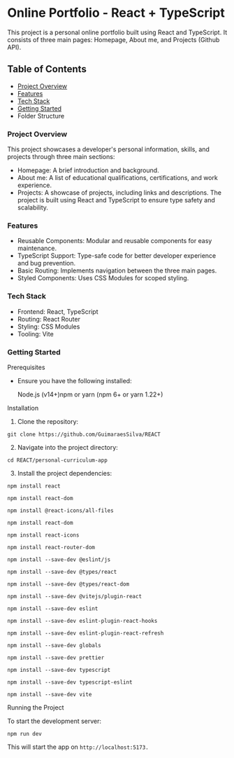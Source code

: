 # Online Portfolio - React + TypeScript

This project is a personal online portfolio built using React and TypeScript. It consists of three main pages: Homepage, About me, and Projects (Github API).

## Table of Contents

- [Project Overview](#project-overview)
- [Features](#features)
- [Tech Stack](#tech_stack)
- [Getting Started](#getting_started)
- Folder Structure

### <a name="project_overview"></a> Project Overview

This project showcases a developer's personal information, skills, and projects through three main sections:

- Homepage: A brief introduction and background.
- About me: A list of educational qualifications, certifications, and work experience.
- Projects: A showcase of projects, including links and descriptions.
  The project is built using React and TypeScript to ensure type safety and scalability.

### <a name="features"></a> Features

- Reusable Components: Modular and reusable components for easy maintenance.
- TypeScript Support: Type-safe code for better developer experience and bug prevention.
- Basic Routing: Implements navigation between the three main pages.
- Styled Components: Uses CSS Modules for scoped styling.

### <a name="tech_stack"></a> Tech Stack

- Frontend: React, TypeScript
- Routing: React Router
- Styling: CSS Modules
- Tooling: Vite

### <a name="getting_started"></a> Getting Started

Prerequisites

- Ensure you have the following installed:

  Node.js (v14+)npm or yarn (npm 6+ or yarn 1.22+)

Installation

1.  Clone the repository:

```
git clone https://github.com/GuimaraesSilva/REACT
```

2. Navigate into the project directory:

```
cd REACT/personal-curriculum-app
```

3. Install the project dependencies:

  ```
  npm install react 
  ```
  ```
  npm install react-dom 
  ```
  ```
  npm install @react-icons/all-files
  ```
  ```
  npm install react-dom 
  ```
  ```
  npm install react-icons 
  ```
  ```
  npm install react-router-dom
  ```
  ```
  npm install --save-dev @eslint/js 
  ```
  ```
  npm install --save-dev @types/react 
  ```
  ```
  npm install --save-dev @types/react-dom 
  ```
  ```
  npm install --save-dev @vitejs/plugin-react 
  ```
  ```
  npm install --save-dev eslint 
  ```
  ```
  npm install --save-dev eslint-plugin-react-hooks 
  ```
  ```
  npm install --save-dev eslint-plugin-react-refresh
  ```
  ```
  npm install --save-dev globals 
  ```
  ```
  npm install --save-dev prettier 
  ```
  ```
  npm install --save-dev typescript 
  ```
  ```
  npm install --save-dev typescript-eslint 
  ```
  ```
  npm install --save-dev vite
  ```

Running the Project

To start the development server:

```
npm run dev
```

This will start the app on 
```http://localhost:5173.```


